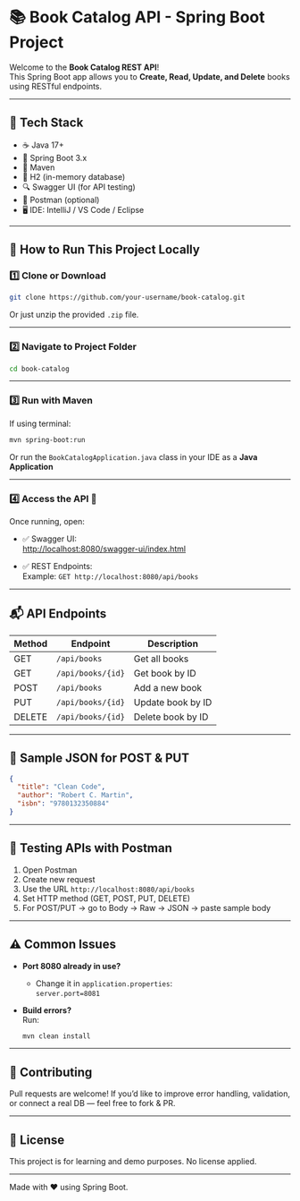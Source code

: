 
# 📚 Book Catalog API - Spring Boot Project

Welcome to the **Book Catalog REST API**!  
This Spring Boot app allows you to **Create, Read, Update, and Delete** books using RESTful endpoints.

---

## 🔧 Tech Stack

- ☕ Java 17+
- 🌱 Spring Boot 3.x
- 🐘 Maven
- 🧪 H2 (in-memory database)
- 🔍 Swagger UI (for API testing)
- 🧰 Postman (optional)
- 🖥️ IDE: IntelliJ / VS Code / Eclipse

---

## 🚀 How to Run This Project Locally

### 1️⃣ Clone or Download

```bash
git clone https://github.com/your-username/book-catalog.git
```
Or just unzip the provided `.zip` file.

---

### 2️⃣ Navigate to Project Folder

```bash
cd book-catalog
```

---

### 3️⃣ Run with Maven

If using terminal:

```bash
mvn spring-boot:run
```

Or run the `BookCatalogApplication.java` class in your IDE as a **Java Application**

---

### 4️⃣ Access the API 🎉

Once running, open:

- ✅ Swagger UI:  
  [http://localhost:8080/swagger-ui/index.html](http://localhost:8080/swagger-ui/index.html)

- ✅ REST Endpoints:  
  Example: `GET http://localhost:8080/api/books`

---

## 📬 API Endpoints

| Method | Endpoint              | Description            |
|--------|------------------------|------------------------|
| GET    | `/api/books`           | Get all books          |
| GET    | `/api/books/{id}`      | Get book by ID         |
| POST   | `/api/books`           | Add a new book         |
| PUT    | `/api/books/{id}`      | Update book by ID      |
| DELETE | `/api/books/{id}`      | Delete book by ID      |

---

## 🔄 Sample JSON for POST & PUT

```json
{
  "title": "Clean Code",
  "author": "Robert C. Martin",
  "isbn": "9780132350884"
}
```

---

## 🧪 Testing APIs with Postman

1. Open Postman
2. Create new request
3. Use the URL `http://localhost:8080/api/books`
4. Set HTTP method (GET, POST, PUT, DELETE)
5. For POST/PUT → go to Body → Raw → JSON → paste sample body

---

## ⚠️ Common Issues

- **Port 8080 already in use?**
  - Change it in `application.properties`:  
    `server.port=8081`

- **Build errors?**  
  Run:
  ```bash
  mvn clean install
  ```

---

## 🙌 Contributing

Pull requests are welcome! If you’d like to improve error handling, validation, or connect a real DB — feel free to fork & PR.

---

## 📃 License

This project is for learning and demo purposes. No license applied.

---

Made with ❤️ using Spring Boot.
